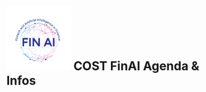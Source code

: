 # <img src="FINAI-FINAL-LOGO.-HI.RES_.png" alt="FinAI logo" style="height: 150px; width:150px;"/> COST FinAI Agenda &amp; Infos
